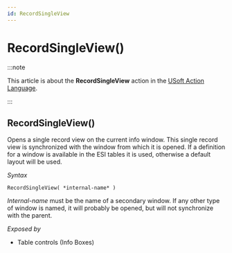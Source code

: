 ```yaml
---
id: RecordSingleView
---
```


# RecordSingleView()




:::note

This article is about the **RecordSingleView** action in the [USoft Action Language](/Task_flow/Action_Language_reference/USoft_Action_Language.md).

:::

## **RecordSingleView()**

Opens a single record view on the current info window. This single record view is synchronized with the window from which it is opened. If a definition for a window is available in the ESI tables it is used, otherwise a default layout will be used.

*Syntax*

```
RecordSingleView( *internal-name* )
```

*Internal-name* must be the name of a secondary window. If any other type of window is named, it will probably be opened, but will not synchronize with the parent.

*Exposed by*

- Table controls (Info Boxes)